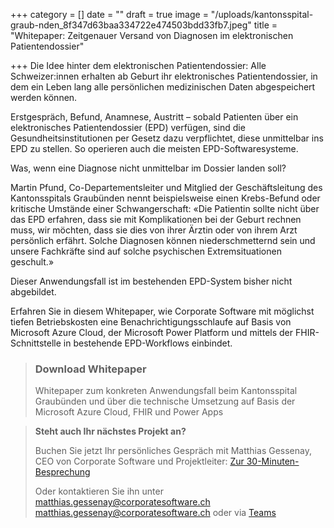 +++
category = []
date = ""
draft = true
image = "/uploads/kantonsspital-graub-nden_8f347d63baa334722e474503bdd33fb7.jpeg"
title = "Whitepaper: Zeitgenauer Versand von Diagnosen im elektronischen Patientendossier"

+++
Die Idee hinter dem elektronischen Patientendossier: Alle Schweizer:innen erhalten ab Geburt ihr elektronisches Patientendossier, in dem ein Leben lang alle persönlichen medizinischen Daten abgespeichert werden können.

Erstgespräch, Befund, Anamnese, Austritt – sobald Patienten über ein elektronisches Patientendossier (EPD) verfügen, sind die Gesundheitsinstitutionen per Gesetz dazu verpflichtet, diese unmittelbar ins EPD zu stellen. So operieren auch die meisten EPD-Softwaresysteme.

Was, wenn eine Diagnose nicht unmittelbar im Dossier landen soll?

Martin Pfund, Co-Departementsleiter und Mitglied der Geschäftsleitung des Kantonsspitals Graubünden nennt beispielsweise einen Krebs-Befund oder kritische Umstände einer Schwangerschaft: «Die Patientin sollte nicht über das EPD erfahren, dass sie mit Komplikationen bei der Geburt rechnen muss, wir möchten, dass sie dies von ihrer Ärztin oder von ihrem Arzt persönlich erfährt. Solche Diagnosen können niederschmetternd sein und unsere Fachkräfte sind auf solche psychischen Extremsituationen geschult.»

Dieser Anwendungsfall ist im bestehenden EPD-System bisher nicht abgebildet.

Erfahren Sie in diesem Whitepaper, wie Corporate Software mit möglichst tiefen Betriebskosten eine Benachrichtigungsschlaufe auf Basis von Microsoft Azure Cloud, der Microsoft Power Platform und mittels der FHIR-Schnittstelle in bestehende EPD-Workflows einbindet.

> ### Download Whitepaper
>
> Whitepaper zum konkreten Anwendungsfall beim Kantonsspital Graubünden und über die technische Umsetzung auf Basis der Microsoft Azure Cloud, FHIR und Power Apps

> **Steht auch Ihr nächstes Projekt an?**
>
> Buchen Sie jetzt Ihr persönliches Gespräch mit Matthias Gessenay, CEO von Corporate Software und Projektleiter: [Zur 30-Minuten-Besprechung](https://calendly.com/patricksommer/30min)
>
> Oder kontaktieren Sie ihn unter matthias.gessenay@corporatesoftware.ch [matthias.gessenay@corporatesoftware.ch](matthias.gessenay@corporatesoftware.ch "Matthias Gessenay") oder via [Teams](https://teams.microsoft.com/l/chat/0/0?users=matthias.gessenay@corporatesoftware.ch "Teams Matthias Gessenay")